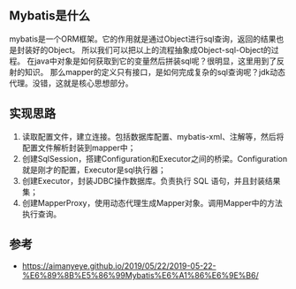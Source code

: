 ## Mybatis是什么

mybatis是一个ORM框架。它的作用就是通过Object进行sql查询，返回的结果也是封装好的Object。
所以我们可以把以上的流程抽象成Object-sql-Object的过程。
在java中对象是如何获取到它的变量然后拼装sql呢？很明显，这里用到了反射的知识。
那么mapper的定义只有接口，是如何完成复杂的sql查询呢？jdk动态代理。没错，这就是核心思想部分。

## 实现思路

1. 读取配置文件，建立连接。包括数据库配置、mybatis-xml、注解等，然后将配置文件解析封装到mapper中；
2. 创建SqlSession，搭建Configuration和Executor之间的桥梁。Configuration就是刚才的配置，Executor是sql执行器；
3. 创建Executor，封装JDBC操作数据库。负责执行 SQL 语句，并且封装结果集；
4. 创建MapperProxy，使用动态代理生成Mapper对象。调用Mapper中的方法执行查询。

## 参考

- https://aimanyeye.github.io/2019/05/22/2019-05-22-%E6%89%8B%E5%86%99Mybatis%E6%A1%86%E6%9E%B6/